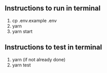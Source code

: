 ## Instructions to run in terminal

1. cp .env.example .env
2. yarn
3. yarn start

## Instructions to test in terminal

1. yarn (if not already done)
2. yarn test

